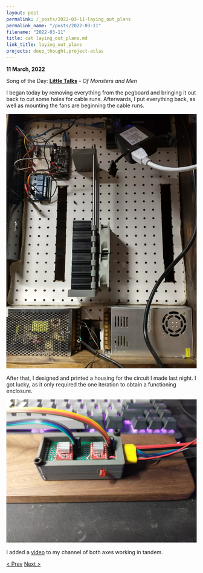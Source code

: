 ```yaml
---
layout: post
permalink: /_posts/2022-03-11-laying_out_plans
permalink_name: "/posts/2022-03-11"
filename: "2022-03-11"
title: cat laying_out_plans.md
link_title: laying_out_plans
projects: deep_thought,project-atlas
---
```

**11 March, 2022**

Song of the Day: [**Little Talks**](https://youtu.be/ghb6eDopW8I) - *Of Monsters and Men*

I began today by removing everything from the pegboard and bringing it out back to cut some holes for cable runs. Afterwards, I put everything back, as well as mounting the fans are beginning the cable runs.

![cut_board](/assets/images/cut_board.webp)

After that, I designed and printed a housing for the circuit I made last night. I got lucky, as it only required the one iteration to obtain a functioning enclosure.

![housed_controller](/assets/images/housed_controller.webp)

I added a [video](https://youtu.be/C_wICbUW9rU) to my channel of both axes working in tandem.

[< Prev](/_posts/2022-03-10-soldering_sucks)    [Next >](/_posts/2022-03-12-power_connected)
